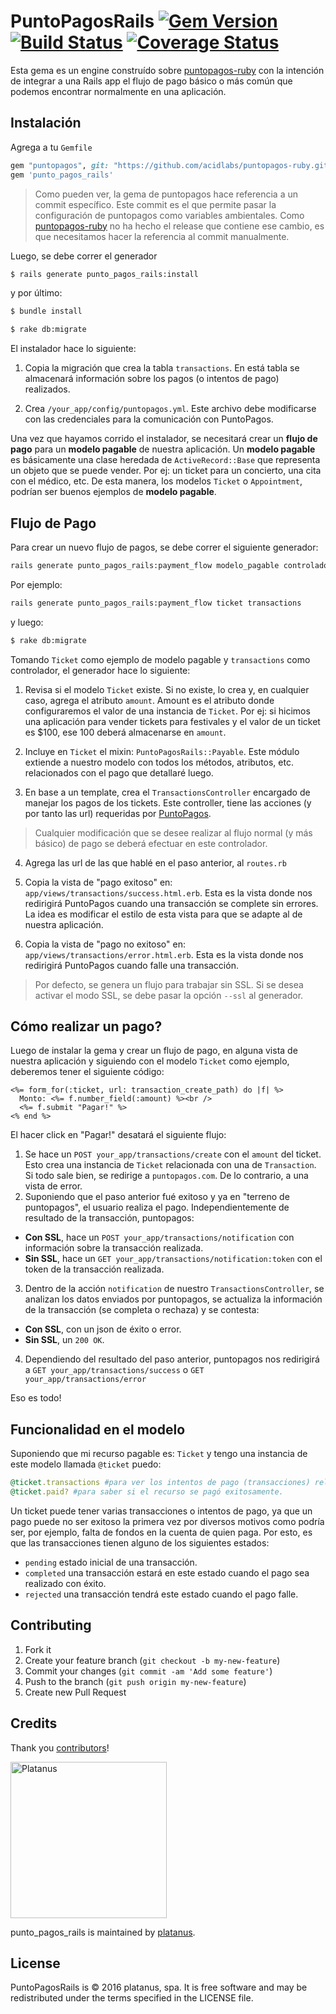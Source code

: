 # PuntoPagosRails [![Gem Version](https://badge.fury.io/rb/punto_pagos_rails.svg)](http://badge.fury.io/rb/punto_pagos_rails) [![Build Status](https://travis-ci.org/platanus/punto_pagos_rails.svg?branch=master)](https://travis-ci.org/platanus/punto_pagos_rails) [![Coverage Status](https://coveralls.io/repos/github/platanus/punto_pagos_rails/badge.svg)](https://coveralls.io/github/platanus/punto_pagos_rails)

Esta gema es un engine construído sobre [puntopagos-ruby](https://github.com/acidlabs/puntopagos-ruby) con la intención de integrar a una Rails app el flujo de pago básico o más común que podemos encontrar normalmente en una aplicación.

## Instalación

Agrega a tu `Gemfile`

```ruby
gem "puntopagos", git: "https://github.com/acidlabs/puntopagos-ruby.git", ref: "54167cc5d081abd1cb110832af1aebefcf734e78"
gem 'punto_pagos_rails'
```

> Como pueden ver, la gema de puntopagos hace referencia a un commit específico. Este commit es el que permite pasar la configuración de puntopagos como variables ambientales. Como [puntopagos-ruby](https://github.com/acidlabs/puntopagos-ruby) no ha hecho el release que contiene ese cambio, es que necesitamos hacer la referencia al commit manualmente.

Luego, se debe correr el generador

```bash
$ rails generate punto_pagos_rails:install
```

y por último:

```bash
$ bundle install
```

```bash
$ rake db:migrate
```

El instalador hace lo siguiente:

1. Copia la migración que crea la tabla `transactions`. En está tabla se almacenará información sobre los pagos (o intentos de pago) realizados.

2. Crea `/your_app/config/puntopagos.yml`. Este archivo debe modificarse con las credenciales para la comunicación con PuntoPagos.

Una vez que hayamos corrido el instalador, se necesitará crear un **flujo de pago** para un **modelo pagable** de nuestra aplicación.
Un **modelo pagable** es básicamente una clase heredada de `ActiveRecord::Base` que representa un objeto que se puede vender. Por ej: un ticket para un concierto, una cita con el médico, etc. De esta manera, los modelos `Ticket` o `Appointment`, podrían ser buenos ejemplos de **modelo pagable**.

## Flujo de Pago

Para crear un nuevo flujo de pagos, se debe correr el siguiente generador:

```bash
rails generate punto_pagos_rails:payment_flow modelo_pagable controlador
```

Por ejemplo:

```bash
rails generate punto_pagos_rails:payment_flow ticket transactions
```

y luego:

```bash
$ rake db:migrate
```

Tomando `Ticket` como ejemplo de modelo pagable y `transactions` como controlador, el generador hace lo siguiente:

1. Revisa si el modelo `Ticket` existe. Si no existe, lo crea y, en cualquier caso, agrega el atributo `amount`. Amount es el atributo donde configuraremos el valor de una instancia de `Ticket`. Por ej: si hicimos una aplicación para vender tickets para festivales y el valor de un ticket es $100, ese 100 deberá almacenarse en `amount`.

2. Incluye en `Ticket` el mixin: `PuntoPagosRails::Payable`. Este módulo extiende a nuestro modelo con todos los métodos, atributos, etc. relacionados con el pago que detallaré luego.

3. En base a un template, crea el `TransactionsController` encargado de manejar los pagos de los tickets. Este controller, tiene las acciones (y por tanto las url) requeridas por [PuntoPagos](https://www.puntopagos.com/).
> Cualquier modificación que se desee realizar al flujo normal (y más básico) de pago se deberá efectuar en este controlador.

4. Agrega las url de las que hablé en el paso anterior, al `routes.rb`

5. Copia la vista de "pago exitoso" en: `app/views/transactions/success.html.erb`. Esta es la vista donde nos redirigirá PuntoPagos cuando una transacción se complete sin errores. La idea es modificar el estilo de esta vista para que se adapte al de nuestra aplicación.

6. Copia la vista de "pago no exitoso" en: `app/views/transactions/error.html.erb`. Esta es la vista donde nos redirigirá PuntoPagos cuando falle una transacción.

> Por defecto, se genera un flujo para trabajar sin SSL. Si se desea activar el modo SSL, se debe pasar la opción `--ssl` al generador.

## Cómo realizar un pago?

Luego de instalar la gema y crear un flujo de pago, en alguna vista de nuestra aplicación y siguiendo con el modelo `Ticket` como ejemplo, deberemos tener el siguiente código:

```
<%= form_for(:ticket, url: transaction_create_path) do |f| %>
  Monto: <%= f.number_field(:amount) %><br />
  <%= f.submit "Pagar!" %>
<% end %>
```

El hacer click en "Pagar!" desatará el siguiente flujo:

1. Se hace un `POST your_app/transactions/create` con el `amount` del ticket. Esto crea una instancia de `Ticket` relacionada con una de `Transaction`. Si todo sale bien, se redirige a `puntopagos.com`. De lo contrario, a una vista de error.
2. Suponiendo que el paso anterior fué exitoso y ya en "terreno de puntopagos", el usuario realiza el pago. Independientemente de resultado de la transacción, puntopagos:
 - **Con SSL**, hace un `POST your_app/transactions/notification` con información sobre la transacción realizada.
 - **Sin SSL**, hace un `GET your_app/transactions/notification:token` con el token de la transacción realizada.
3. Dentro de la acción `notification` de nuestro `TransactionsController`, se analizan los datos enviados por puntopagos, se actualiza la información de la transacción (se completa o rechaza) y se contesta:
 - **Con SSL**, con un json de éxito o error.
 - **Sin SSL**, un `200 OK`.
4. Dependiendo del resultado del paso anterior, puntopagos nos redirigirá a `GET your_app/transactions/success` o `GET your_app/transactions/error`

Eso es todo!

## Funcionalidad en el modelo

Suponiendo que mi recurso pagable es: `Ticket` y tengo una instancia de este modelo llamada `@ticket` puedo:

```ruby
@ticket.transactions #para ver los intentos de pago (transacciones) relacionados al recurso.
@ticket.paid? #para saber si el recurso se pagó exitosamente.
```

Un ticket puede tener varias transacciones o intentos de pago, ya que un pago puede no ser exitoso la primera vez por diversos motivos como podría ser, por ejemplo, falta de fondos en la cuenta de quien paga. Por esto, es que las transacciones tienen alguno de los siguientes estados:

- `pending` estado inicial de una transacción.
- `completed` una transacción estará en este estado cuando el pago sea realizado con éxito.
- `rejected` una transacción tendrá este estado cuando el pago falle.


## Contributing

1. Fork it
2. Create your feature branch (`git checkout -b my-new-feature`)
3. Commit your changes (`git commit -am 'Add some feature'`)
4. Push to the branch (`git push origin my-new-feature`)
5. Create new Pull Request

## Credits

Thank you [contributors](https://github.com/platanus/punto_pagos_rails/graphs/contributors)!

<img src="http://platan.us/gravatar_with_text.png" alt="Platanus" width="250"/>

punto_pagos_rails is maintained by [platanus](http://platan.us).

## License

PuntoPagosRails is © 2016 platanus, spa. It is free software and may be redistributed under the terms specified in the LICENSE file.
